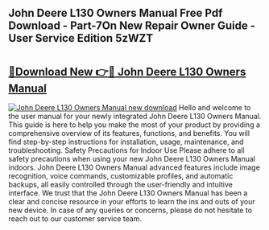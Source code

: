 ## John Deere L130 Owners Manual Free Pdf Download - Part-7On New Repair Owner Guide - User Service Edition 5zWZT

# <h2><a href="http://bc71164.oget.top/?id=John+Deere+L130+Owners+Manual">🔗Download New 👉🔴 John Deere L130 Owners Manual</a></h2>

[![John Deere L130 Owners Manual new download](https://i.imgur.com/5g1atiW.png)](http://bc71164.oget.top/?id=John+Deere+L130+Owners+Manual)
Hello and welcome to the user manual for your newly integrated John Deere L130 Owners Manual. This guide is here to help you make the most of your product by providing a comprehensive overview of its features, functions, and benefits. You will find step-by-step instructions for installation, usage, maintenance, and troubleshooting. Safety Precautions for Indoor Use Please adhere to all safety precautions when using your new John Deere L130 Owners Manual indoors. John Deere L130 Owners Manual advanced features include image recognition, voice commands, customizable profiles, and automatic backups, all easily controlled through the user-friendly and intuitive interface. We trust that the John Deere L130 Owners Manual has been a clear and concise resource in your efforts to learn the ins and outs of your new device. In case of any queries or concerns, please do not hesitate to reach out to our customer service team.
